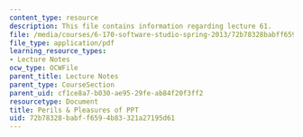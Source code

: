 ```yaml
---
content_type: resource
description: This file contains information regarding lecture 61.
file: /media/courses/6-170-software-studio-spring-2013/72b78328babff6594b83321a27195d61_MIT6_170S13_61-powerpoint.pdf
file_type: application/pdf
learning_resource_types:
- Lecture Notes
ocw_type: OCWFile
parent_title: Lecture Notes
parent_type: CourseSection
parent_uid: cf1ce8a7-b030-ae95-29fe-ab84f20f3ff2
resourcetype: Document
title: Perils & Pleasures of PPT
uid: 72b78328-babf-f659-4b83-321a27195d61
---
```

